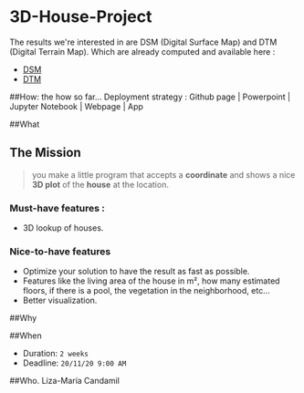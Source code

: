 # 3D-House-Project

The results we're interested in are DSM (Digital Surface Map) and DTM (Digital Terrain Map).
Which are already computed and available here :
- [DSM](http://www.geopunt.be/download?container=dhm-vlaanderen-ii-dsm-raster-1m&title=Digitaal%20Hoogtemodel%20Vlaanderen%20II,%20DSM,%20raster,%201m)
- [DTM](http://www.geopunt.be/download?container=dhm-vlaanderen-ii-dtm-raster-1m&title=Digitaal%20Hoogtemodel%20Vlaanderen%20II,%20DTM,%20raster,%201m)

##How: the how so far...
Deployment strategy :
	 Github page
	| Powerpoint
	| Jupyter Notebook
	| Webpage
	| App
  
 ##What 
 ## The Mission
 > you make a little program that accepts a **coordinate** and shows a nice **3D plot** of the **house** at the location.
 
 ### Must-have features :
- 3D lookup of houses.

 ### Nice-to-have features
- Optimize your solution to have the result as fast as possible.
- Features like the living area of the house in m², how many estimated floors, if there is a pool, the vegetation in the neighborhood, etc... 
- Better visualization.

##Why

##When
- Duration: `2 weeks`
- Deadline: `20/11/20 9:00 AM`

##Who.
Liza-María Candamil
